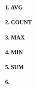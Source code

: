 <font face="Simsun" size=3>

### 1. AVG

### 2. COUNT

### 3. MAX

### 4. MIN

### 5. SUM

### 6. 

</font>